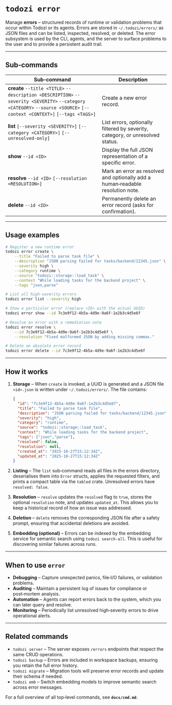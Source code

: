 # `todozi error`

Manage **errors** – structured records of runtime or validation problems that occur within Todozi or its agents. Errors are stored in `~/.todozi/errors/` as JSON files and can be listed, inspected, resolved, or deleted. The error subsystem is used by the CLI, agents, and the server to surface problems to the user and to provide a persistent audit trail.

---

## Sub‑commands

| Sub‑command | Description |
|-------------|-------------|
| **create** `--title <TITLE>` `--description <DESCRIPTION>` `--severity <SEVERITY>` `--category <CATEGORY>` `--source <SOURCE>` `[--context <CONTEXT>]` `[--tags <TAGS>]` | Create a new error record. |
| **list** `[--severity <SEVERITY>]` `[--category <CATEGORY>]` `[--unresolved-only]` | List errors, optionally filtered by severity, category, or unresolved status. |
| **show** `--id <ID>` | Display the full JSON representation of a specific error. |
| **resolve** `--id <ID>` `[--resolution <RESOLUTION>]` | Mark an error as resolved and optionally add a human‑readable resolution note. |
| **delete** `--id <ID>` | Permanently delete an error record (asks for confirmation). |

---

## Usage examples

```sh
# Register a new runtime error
todozi error create \
    --title "Failed to parse task file" \
    --description "JSON parsing failed for tasks/backend/12345.json" \
    --severity high \
    --category runtime \
    --source "todozi::storage::load_task" \
    --context "While loading tasks for the backend project" \
    --tags "json,parse"

# List all high‑severity errors
todozi error list --severity high

# Show a particular error (replace <ID> with the actual UUID)
todozi error show --id 7c3e9f12-4b5a-4d9e-9a6f-1e2b3c4d5e6f

# Resolve an error with a remediation note
todozi error resolve \
    --id 7c3e9f12-4b5a-4d9e-9a6f-1e2b3c4d5e6f \
    --resolution "Fixed malformed JSON by adding missing commas."

# Delete an obsolete error record
todozi error delete --id 7c3e9f12-4b5a-4d9e-9a6f-1e2b3c4d5e6f
```

---

## How it works

1. **Storage** – When `create` is invoked, a UUID is generated and a JSON file `<id>.json` is written under `~/.todozi/errors/`. The file contains:
   ```json
   {
     "id": "7c3e9f12-4b5a-4d9e-9a6f-1e2b3c4d5e6f",
     "title": "Failed to parse task file",
     "description": "JSON parsing failed for tasks/backend/12345.json",
     "severity": "high",
     "category": "runtime",
     "source": "todozi::storage::load_task",
     "context": "While loading tasks for the backend project",
     "tags": ["json","parse"],
     "resolved": false,
     "resolution": null,
     "created_at": "2025-10-27T15:12:34Z",
     "updated_at": "2025-10-27T15:12:34Z"
   }
   ```

2. **Listing** – The `list` sub‑command reads all files in the errors directory, deserialises them into `Error` structs, applies the requested filters, and prints a compact table via the `tabled` crate. Unresolved errors have `resolved: false`.

3. **Resolution** – `resolve` updates the `resolved` flag to `true`, stores the optional `resolution` note, and updates `updated_at`. This allows you to keep a historical record of how an issue was addressed.

4. **Deletion** – `delete` removes the corresponding JSON file after a safety prompt, ensuring that accidental deletions are avoided.

5. **Embedding (optional)** – Errors can be indexed by the embedding service for semantic search using `todozi search-all`. This is useful for discovering similar failures across runs.

---

## When to use `error`

- **Debugging** – Capture unexpected panics, file‑I/O failures, or validation problems.
- **Auditing** – Maintain a persistent log of issues for compliance or post‑mortem analysis.
- **Automation** – Agents can report errors back to the system, which you can later query and resolve.
- **Monitoring** – Periodically list unresolved high‑severity errors to drive operational alerts.

---

## Related commands

- `todozi server` – The server exposes `/errors` endpoints that respect the same CRUD operations.
- `todozi backup` – Errors are included in workspace backups, ensuring you retain the full error history.
- `todozi migrate` – Migration tools will preserve error records and update their schema if needed.
- `todozi emb` – Switch embedding models to improve semantic search across error messages.

For a full overview of all top‑level commands, see **`docs/cmd.md`**.
